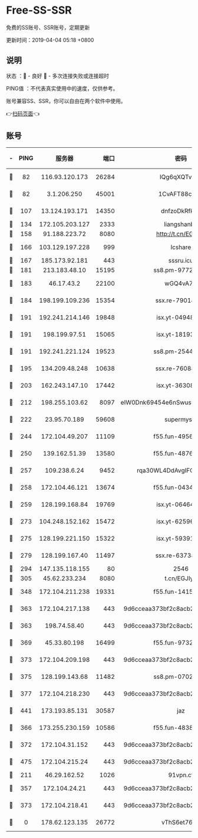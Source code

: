 # Free-SS-SSR

免费的SS账号、SSR账号，定期更新

更新时间：2019-04-04 05:18 +0800

## 说明

状态     ：🙂 - 良好 🙁 - 多次连接失败或连接超时

PING值   ：不代表真实使用中的速度，仅供参考。

账号兼容SS、SSR，你可以自由在两个软件中使用。

👉[扫码页面](https://liesauer.github.io/Free-SS-SSR/)👈

## 账号

|-|PING|服务器|端口|密码|加密方式|区域|
|:----:|:----:|:-----:|-----:|:----:|:----:|:----:|
|🙂|82|116.93.120.173|26284|IQg6qXQTvhnJ|aes-256-cfb|PH|
|🙂|82|3.1.206.250|45001|1CvAFT88cqXA|aes-256-cfb|SG|
|🙂|107|13.124.193.171|14350|dnfzoDkRfk1a|aes-256-cfb|KR|
|🙂|134|172.105.203.127|2333|liangshanbo|chacha20|JP|
|🙂|158|91.188.223.72|8080|http://t.cn/EGJIyrl|rc4-md5|RU|
|🙂|166|103.129.197.228|999|lcshare|aes-256-cfb|US|
|🙂|167|185.173.92.181|443|sssru.icu|rc4-md5|RU|
|🙂|181|213.183.48.10|15195|ss8.pm-97720747|rc4-md5|RU|
|🙂|183|46.17.43.2|22100|wGQ4vA7D|aes-256-gcm|RU|
|🙂|184|198.199.109.236|15354|ssx.re-79014072|aes-256-cfb|US|
|🙂|191|192.241.214.146|19848|isx.yt-04948668|aes-256-cfb|US|
|🙂|191|198.199.97.51|15065|isx.yt-18193604|aes-256-cfb|US|
|🙂|191|192.241.221.124|19523|ss8.pm-25447716|aes-256-cfb|US|
|🙂|195|134.209.48.248|10638|ssx.re-76088274|aes-256-cfb|US|
|🙂|203|162.243.147.10|17442|isx.yt-36308071|aes-256-cfb|US|
|🙂|212|198.255.103.62|8097|eIW0Dnk69454e6nSwuspv9DmS201tQ0D|aes-256-cfb|US|
|🙂|222|23.95.70.189|59608|supermyssr|chacha20-ietf|US|
|🙂|244|172.104.49.207|11109|f55.fun-49562246|aes-256-cfb|SG|
|🙂|250|139.162.51.39|13580|f55.fun-48765997|aes-256-cfb|SG|
|🙂|257|109.238.6.24|9452|rqa30WL4DdAvgIFG6Fs3znzTa|aes-256-cfb|FR|
|🙂|258|172.104.46.121|13674|f55.fun-04347398|aes-256-cfb|SG|
|🙂|259|128.199.168.84|19769|isx.yt-06464795|aes-256-cfb|SG|
|🙂|273|104.248.152.162|15472|isx.yt-62596882|aes-256-cfb|SG|
|🙂|275|128.199.221.150|15322|isx.yt-59391923|aes-256-cfb|SG|
|🙂|279|128.199.167.40|11497|ssx.re-63738740|aes-256-cfb|SG|
|🙂|294|147.135.118.155|80|2546|chacha20|US|
|🙂|305|45.62.233.234|8080|t.cn/EGJIyrl|rc4-md5|CA|
|🙂|348|172.104.211.238|19331|f55.fun-14153413|aes-256-cfb|US|
|🙂|363|172.104.217.138|443|9d6cceaa373bf2c8acb22e60b6a58be6|aes-256-cfb|US|
|🙂|363|198.74.58.40|443|9d6cceaa373bf2c8acb22e60b6a58be6|aes-256-cfb|US|
|🙂|369|45.33.80.198|16499|f55.fun-97323314|aes-256-cfb|US|
|🙂|373|172.104.209.198|443|9d6cceaa373bf2c8acb22e60b6a58be6|aes-256-cfb|US|
|🙂|375|128.199.143.68|11482|ss8.pm-07027944|aes-256-cfb|SG|
|🙂|377|172.104.218.230|443|9d6cceaa373bf2c8acb22e60b6a58be6|aes-256-cfb|US|
|🙂|441|173.193.85.131|30587|jaz|aes-256-cfb|US|
|🙂|366|173.255.230.159|10586|f55.fun-48382227|aes-256-cfb|US|
|🙂|372|172.104.31.152|443|9d6cceaa373bf2c8acb22e60b6a58be6|aes-256-cfb|US|
|🙂|475|172.104.215.24|443|9d6cceaa373bf2c8acb22e60b6a58be6|aes-256-cfb|US|
|🙁|211|46.29.162.52|1026|91vpn.cf|rc4-md5|RU|
|🙁|357|172.104.24.21|443|9d6cceaa373bf2c8acb22e60b6a58be6|aes-256-cfb|US|
|🙁|373|172.104.218.41|443|9d6cceaa373bf2c8acb22e60b6a58be6|aes-256-cfb|US|
|🙁|0|178.62.123.135|26772|vThS6et76Git|aes-256-cfb|GB|
